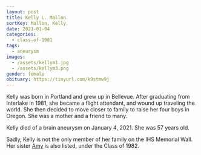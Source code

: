 ```yaml
---
layout: post
title: Kelly L. Mallon
sortKey: Mallon, Kelly
date: 2021-01-04
categories:
  - class-of-1981
tags:
  - aneurysm
images:
  - /assets/kellym1.jpg
  - /assets/kellym3.png
gender: female
obituary: https://tinyurl.com/k9stmw9j
---
```

Kelly was born in Portland and grew up in Bellevue. After graduating from Interlake in 1981, she became a flight attendant, and wound up traveling the world. She then decided to move closer to family to raise her four boys in Oregon. She was a mother and a friend to many.

Kelly died of a brain aneurysm on January 4, 2021. She was 57 years old.

Sadly, Kelly is not the only member of her family on the IHS Memorial Wall. [](https://ihsmemorial.org/class-of-1982/amy-j-mallon/)Her sister [Amy](https://ihsmemorial.org/class-of-1982/amy-j-mallon/) is also listed, under the Class of 1982.